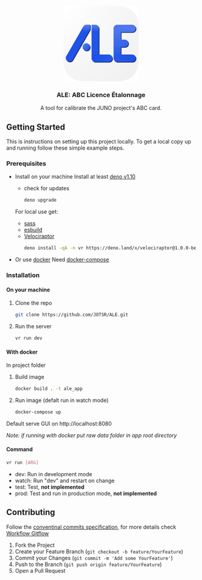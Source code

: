 <!-- PROJECT LOGO -->
<br />
<p align="center">
  <a href="https://github.com/JOTSR/ALE/">
    <img src="public/icon-512.png" alt="Logo" width="200" height="200">
  </a>

  <h3 align="center">ALE: ABC Licence &Eacute;talonnage</h3>

  <p align="center">
    A tool for calibrate the JUNO project's ABC card.
  </p>
</p>

<!-- GETTING STARTED -->

## Getting Started

This is instructions on setting up this project locally.
To get a local copy up and running follow these simple example steps.

### Prerequisites

- Install on your machine
  Install at least [deno v1.10](https://deno.land/)

  -   check for updates
      ```sh
      deno upgrade
      ```
  For local use get:
  -   [sass](https://sass-lang.com/)
  -   [esbuild](https://esbuild.github.io/)
  -   [Velociraptor](https://deno.land/x/velociraptor@1.0.0-beta.18)
      ```sh
      deno install -qA -n vr https://deno.land/x/velociraptor@1.0.0-beta.18/cli.ts
      ```
- Or use [docker](https://docs.docker.com/get-docker/)
  Need [docker-compose](https://docs.docker.com/compose/install/)

### Installation

<!-- 1. Run directly
   ```sh
   deno run https://github.com/JOTSR/ALE/main.ts
   ```
    Or -->
#### On your machine
1. Clone the repo
    ```sh
    git clone https://github.com/JOTSR/ALE.git
    ```
2. Run the server
    ```sh
    vr run dev
    ```
#### With docker
In project folder
1. Build image
    ```sh
    docker build . -t ale_app
    ```

2. Run image (defalt run in watch mode)
    ```sh
    docker-compose up
    ```
Default serve GUI on http://localhost:8080

_Note: if running with docker put raw data folder in app root directory_

#### Command
 ```sh
 vr run [ARG]
 ```
 - dev: Run in development mode
 - watch: Run "dev" and restart on change
 - test: Test, __not implemented__
 - prod: Test and run in production mode, __not implemented__
<!-- CONTRIBUTING -->

## Contributing

Follow the [conventinal commits specification](https://www.conventionalcommits.org/en/v1.0.0/), for more details check [Workflow Gitflow](https://www.atlassian.com/fr/git/tutorials/comparing-workflows/gitflow-workflow)

1. Fork the Project
2. Create your Feature Branch (`git checkout -b feature/YourFeature`)
3. Commit your Changes (`git commit -m 'Add some YourFeature'`)
4. Push to the Branch (`git push origin feature/YourFeature`)
5. Open a Pull Request
